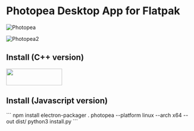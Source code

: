# Photopea Desktop App for Flatpak
![Photopea](https://github.com/vikdevelop/photopea_app/blob/main/screenshots/photopea-default.png)

![Photopea2](https://github.com/vikdevelop/photopea_app/blob/main/screenshots/photopea2.png)

<h2>Install (C++ version)</h2>
<a href="https://flathub.org/apps/details/com.github.vikdevelop.photopea_app"><img src="https://flathub.org/assets/badges/flathub-badge-en.png" width=150 height=45></a>

<h2>Install (Javascript version)</h2>
```
npm install
electron-packager . photopea --platform linux --arch x64 --out dist/
python3 install.py
```
